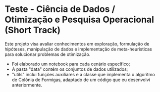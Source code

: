 # Teste - Ciência de Dados / Otimização e Pesquisa Operacional (Short Track)

Este projeto visa avaliar conhecimentos em exploração, formulação de hipóteses, manipulação de dados e implementação de meta-heurísticas para solucionar problemas de otimização.

- Foi elaborado um notebook para cada cenário específico;
- A pasta "data" contém os conjuntos de dados utilizados;
- "utils" inclui funções auxiliares e a classe que implementa o algoritmo de Colônia de Formigas, adaptado de um código que eu desenvolvi anteriormente.
